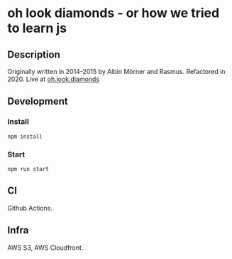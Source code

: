 # oh look diamonds - or how we tried to learn js

## Description

Originally written in 2014-2015 by Albin Mörner and Rasmus. Refactored in 2020. Live at [oh.look.diamonds](http://oh.look.diamonds)

## Development

### Install

`npm install`

### Start

`npm run start`

## CI

Github Actions.

## Infra

AWS S3, AWS Cloudfront.
